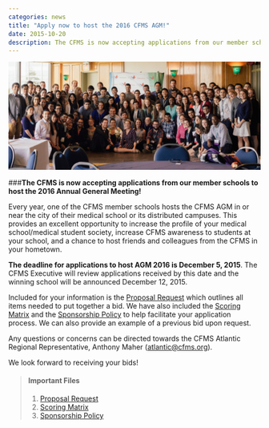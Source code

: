 ```yaml
---
categories: news
title: "Apply now to host the 2016 CFMS AGM!"
date: 2015-10-20
description: The CFMS is now accepting applications from our member schools to host the 2016 Annual General Meeting!
---
```


<img src="/images/hero-images/agm2015.jpg">

###**The CFMS is now accepting applications from our member schools to host the 2016 Annual General Meeting!**

Every year, one of the CFMS member schools hosts the CFMS AGM in or near the city of their medical school or its distributed campuses. This provides an excellent opportunity to increase the profile of your medical school/medical student society, increase CFMS awareness to students at your school, and a chance to host friends and colleagues from the CFMS in your hometown. 

**The deadline for applications to host AGM 2016 is December 5, 2015**. The CFMS Executive will review applications received by this date and the winning school will be announced December 12, 2015.

Included for your information is the <a href="/files/updates/CFMS_AGM_2016_-_Proposal_Request.pdf">Proposal Request</a> which outlines all items needed to put together a bid. We have also included the <a href="/files/updates/AGM_2016_Scoring_Matrix.pdf">Scoring Matrix</a> and the <a href="/files/updates/CFMS_Sponsorship_Policy.pdf">Sponsorship Policy</a> to help facilitate your application process. We can also provide an example of a previous bid upon request.

Any questions or concerns can be directed towards the CFMS Atlantic Regional Representative, Anthony Maher (<a href="mailto:atlantic@cfms.org">atlantic@cfms.org</a>). 

We look forward to receiving your bids!

> #### **Important Files**
> 1. <a href="/files/updates/CFMS_AGM_2016_-_Proposal_Request.pdf">Proposal Request</a>
> 2. <a href="/files/updates/AGM_2016_Scoring_Matrix.pdf">Scoring Matrix</a>
> 3. <a href="/files/updates/CFMS_Sponsorship_Policy.pdf">Sponsorship Policy</a>
